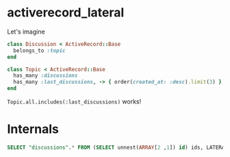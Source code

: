 activerecord_lateral
====================

Let's imagine

```ruby
class Discussion < ActiveRecord::Base
  belongs_to :topic
end

class Topic < ActiveRecord::Base
  has_many :discussions
  has_many :last_discussions, -> { order(created_at: :desc).limit(3) }, class_name: Discussions
end
```
    
`Topic.all.includes(:last_discussions)` works!

Internals
=========
```sql
SELECT "discussions".* FROM (SELECT unnest(ARRAY[2 ,1]) id) ids, LATERAL (SELECT "discussions".* FROM "discussions" WHERE "discussions"."topic_id" = ids.id ORDER BY "discussions"."created_at" DESC LIMIT 3) discussions
```

    
    
    
    
